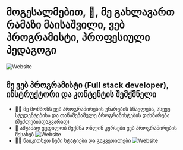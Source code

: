 # მოგესალმებით, 👋, მე გახლავართ რამაზი მაისაშვილი, ვებ პროგრამისტი, პროფესიული პედაგოგი

![Website](https://webprograming.net.ge)

 ## მე ვებ პროგრამისტი (Full stack developer), ინსტრუქტორი და კონტენტის შემქმნელი
 - 👨‍🏫 მე მომწონს ვებ პროგრამირების უნარების სწავლება, ასევე სტუდენტებისა და თანამემამულე პროგრამისტების დახმარება (შეძლებისდაგვარად)
- 🌱 ამჟამად ვცდილობ შვქმნა ონლინ კურსები ვებ პროგრამირების შესახებ ![Website](https://webprograming.net.ge)
- 👨‍💻 წაიკითხეთ ჩემი სტატიები და გაკვეთილები ![Website](https://webprograming.net.ge)
 
